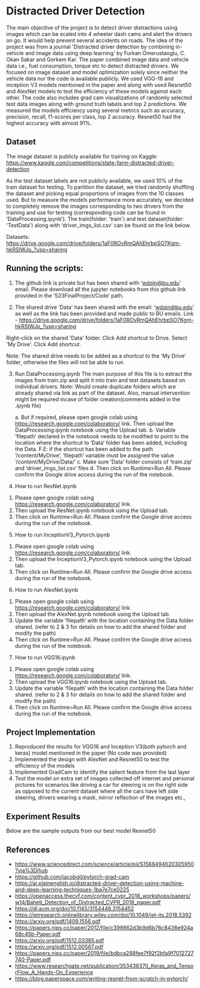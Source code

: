 # Distracted Driver Detection 


The main objective of the project is to detect driver distractions using images which can be scaled into 4 wheeler dash cams and alert the drivers on go. It would help prevent several accidents on roads. The idea of the project was from a journal 'Distracted driver detection by combining in-vehicle and image data using deep learning' by Furkan Omerustaoglu, C. Okan Sakar and Gorkem Kar. The paper combined image data and vehicle data i.e., fuel consumption, torque etc to detect distracted drivers. We focused on image dataset and model optimization solely since neither the vehicle data nor the code is available publicly. We used VGG-16 and inception V3 models mentioned in the paper and along with used Resnet50 and AlexNet models to test the efficiency of these models against each other. The code also includes grad cam visualizations of randomly selected test data images along with ground truth labels and top 2 predictions. We measured the models efficiency using several metrics such as accuracy, precision, recall, f1-scores per class, top 2 accuracy. Resnet50 had the highest accuracy with almost 91%.


## Dataset
The image dataset is publicly available for training on Kaggle: https://www.kaggle.com/competitions/state-farm-distracted-driver-detection


As the test dataset labels are not publicly available, we used 10% of the train dataset for testing. To partition the dataset, we tried randomly shuffling the dataset and picking equal proportions of images from the 10 classes used. But to measure the models performance more accurately, we decided to completely remove the images corresponding to two drivers from the training and use for testing (corresponding code can be found in ‘DataProcessing.ipynb’). The train(folder: 'train') and test dataset(folder: 'TestData') along with ‘driver_imgs_list.csv’ can be found on the link below. 


Datasets: https://drive.google.com/drive/folders/1aF0ROvRmQAhEhrbpSO7Kgm-hkRSIWJp_?usp=sharing




## Running the scripts:
 
1) The github link is private but has been shared with ‘wdqin@bu.edu’ email.
Please download all the jupyter notebooks from this github link provided in the ‘523FinalProject/Code’ path. 


2) The shared drive 'Data' has been shared with the email: ‘wdqin@bu.edu’ as well as the link has been provided and made public to BU emails.
Link - https://drive.google.com/drive/folders/1aF0ROvRmQAhEhrbpSO7Kgm-hkRSIWJp_?usp=sharing


Right-click on the shared 'Data' folder.
Click Add shortcut to Drive.
Select 'My Drive'.
Click Add shortcut.


Note: The shared drive needs to be added as a shortcut to the 'My Drive' folder, otherwise the files will not be able to run. 


3) Run DataProcessing.ipynb
The main purpose of this file is to extract the images from train.zip and split it into train and test datasets based on individual drivers.
Note: Would create duplicate folders which are already shared via link as part of the dataset. Also, manual intervention might be required incase of folder creation(comments added in the .ipynb file)


	a. But if required, please open google colab using https://research.google.com/colaboratory/ link. Then upload the DataProcessing.ipynb notebook using the Upload tab.
	b. Variable ‘filepath’ declared in the notebook needs to be modified to point to the location where the shortcut to ‘Data’ folder has been added, including the Data. F.E: if the shortcut has been added to the path ‘/content/MyDrive’, ‘filepath’ variable must be assigned the value ‘/content/MyDrive/Data/’
	c. Make sure ‘Data’ folder consists of ‘train.zip’ and ‘driver_imgs_list.csv’ files
	d. Then click on Runtime>Run All. 
Please confirm the Google drive access during the run of the notebook.


4) How to run ResNet.ipynb 


1. Please open google colab using https://research.google.com/colaboratory/ link. 
2. Then upload the ResNet.ipynb notebook using the Upload tab.
3. Then click on Runtime>Run All. Please confirm the Google drive access during the run of the notebook.


5) How to run InceptionV3_Pytorch.ipynb 


1. Please open google colab using https://research.google.com/colaboratory/ link. 
2. Then upload the InceptionV3_Pytorch.ipynb notebook using the Upload tab.
3. Then click on Runtime>Run All. Please confirm the Google drive access during the run of the notebook.


6) How to run AlexNet.ipynb
1. Please open google colab using https://research.google.com/colaboratory/ link. 
2. Then upload the AlexNet.ipynb notebook using the Upload tab.
3. Update the variable ‘filepath’ with the location containing the Data folder shared. (refer to 2 & 3 for details on how to add the shared folder and modify the path)
4. Then click on Runtime>Run All. Please confirm the Google drive access during the run of the notebook.


7) How to run VGG16.ipynb
        
1.  Please open google colab using https://research.google.com/colaboratory/ link. 
2. Then upload the VGG16.ipynb notebook using the Upload tab.
3. Update the variable ‘filepath’ with the location containing the Data folder shared. (refer to 2 & 3 for details on how to add the shared folder and modify the path)
4. Then click on Runtime>Run All. Please confirm the Google drive access during the run of the notebook.


## Project Implementation


1. Reproduced the results for VGG16 and Inception V3(both pytorch and keras) model mentioned in the paper (No code was provided)
2. Implemented the design with AlexNet and Resnet50 to test the efficiency of the models
3. Implemented GradCam to identify the salient feature from the last layer
4. Test the model on extra set of images collected off internet and personal pictures for scenarios like driving a car for steering is on the right side as opposed to the current dataset where all the cars have left side steering, drivers wearing a mask, mirror reflection of the images etc.,


## Experiment Results


Below are the sample outputs from our best model Resnet50




## References
* https://www.sciencedirect.com/science/article/pii/S1568494620305950?via%3Dihub
* https://github.com/jacobgil/pytorch-grad-cam
* https://ai.plainenglish.io/distracted-driver-detection-using-machine-and-deep-learning-techniques-1ba7e7ce0225
* https://openaccess.thecvf.com/content_cvpr_2018_workshops/papers/w14/Baheti_Detection_of_Distracted_CVPR_2018_paper.pdf
* https://dl.acm.org/doi/10.1145/3154448.3154452
* https://ietresearch.onlinelibrary.wiley.com/doi/10.1049/iet-its.2018.5392
* https://arxiv.org/pdf/1409.1556.pdf
* https://papers.nips.cc/paper/2012/file/c399862d3b9d6b76c8436e924a68c45b-Paper.pdf
* https://arxiv.org/pdf/1512.03385.pdf
* https://arxiv.org/pdf/1512.00567.pdf
* https://papers.nips.cc/paper/2019/file/bdbca288fee7f92f2bfa9f7012727740-Paper.pdf
* https://www.researchgate.net/publication/353438370_Keras_and_TensorFlow_A_Hands-On_Experience
* https://blog.paperspace.com/writing-resnet-from-scratch-in-pytorch/